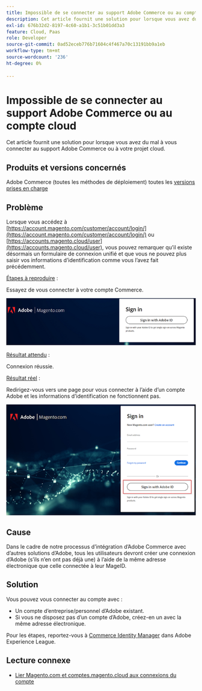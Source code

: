 ```yaml
---
title: Impossible de se connecter au support Adobe Commerce ou au compte cloud
description: Cet article fournit une solution pour lorsque vous avez du mal à vous connecter au support Adobe Commerce ou à votre projet cloud.
exl-id: 676b32d2-8197-4c60-a1b1-3c51b01dd3a3
feature: Cloud, Paas
role: Developer
source-git-commit: 0ad52eceb776b71604c4f467a70c13191bb9a1eb
workflow-type: tm+mt
source-wordcount: '236'
ht-degree: 0%

---
```


# Impossible de se connecter au support Adobe Commerce ou au compte cloud

Cet article fournit une solution pour lorsque vous avez du mal à vous connecter au support Adobe Commerce ou à votre projet cloud.

## Produits et versions concernés

Adobe Commerce (toutes les méthodes de déploiement) toutes les [versions prises en charge](https://www.adobe.com/content/dam/cc/en/legal/terms/enterprise/pdfs/Adobe-Commerce-Software-Lifecycle-Policy.pdf)

## Problème

Lorsque vous accédez à [https://account.magento.com/customer/account/login/](https://account.magento.com/customer/account/login/) ou [https://accounts.magento.cloud/user](https://accounts.magento.cloud/user), vous pouvez remarquer qu’il existe désormais un formulaire de connexion unifié et que vous ne pouvez plus saisir vos informations d’identification comme vous l’avez fait précédemment.

<u>Étapes à reproduire</u> :

Essayez de vous connecter à votre compte Commerce.

![adobe-login-one](assets/adobe-login-one.png)

<u>Résultat attendu</u> :

Connexion réussie.

<u>Résultat réel</u> :

Redirigez-vous vers une page pour vous connecter à l’aide d’un compte Adobe et les informations d’identification ne fonctionnent pas.

![adobe-login-two](assets/adobe-login-two.png)


## Cause

Dans le cadre de notre processus d’intégration d’Adobe Commerce avec d’autres solutions d’Adobe, tous les utilisateurs devront créer une connexion d’Adobe (s’ils n’en ont pas déjà une) à l’aide de la même adresse électronique que celle connectée à leur MageID.

## Solution

Vous pouvez vous connecter au compte avec :

- Un compte d’entreprise/personnel d’Adobe existant.
- Si vous ne disposez pas d’un compte d’Adobe, créez-en un avec la même adresse électronique.

Pour les étapes, reportez-vous à [Commerce Identity Manager](https://experienceleague.adobe.com/docs/commerce-admin/start/commerce-account/commerce-identity-manager.html) dans Adobe Experience League.

## Lecture connexe

- [Lier Magento.com et comptes.magento.cloud aux connexions du compte](/help/faq/general/linking-magento-com-and-accounts-magento-cloud-account-logins.md)
